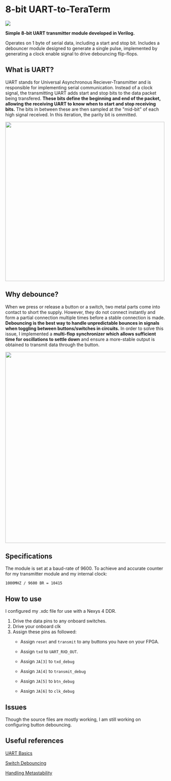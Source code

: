 # 8-bit UART-to-TeraTerm

![](https://i.imgur.com/YR28lGL.gif)

**Simple 8-bit UART transmitter module developed in Verilog.**

Operates on 1 byte of serial data, including a start and stop bit. Includes a debouncer module designed to generate a single pulse, implemented by generating
a clock enable signal to drive debouncing flip-flops. 

## What is UART?
UART stands for Universal Asynchronous Reciever-Transmitter and is responsible for implementing serial communication. Instead of a clock signal, the transmitting UART adds start and stop 
bits to the data packet being transfered. **These bits define the beginning and end of the packet, allowing the receiving UART to know when to start and stop receiving bits.**
The bits in between these are then sampled at the "mid-bit" of each high signal received. In this iteration, the parity bit is ommitted. 

<img src="https://i.imgur.com/m33SQvV.png" width="500">

## Why debounce?
When we press or release a button or a switch, two metal parts come into contact to short the supply. However, they do not connect instantly and form a partial connection multiple times before a stable connection is made.
**Debouncing is the best way to handle unpredictable bounces in signals when toggling between buttons/switches in circuits.** In order to solve this issue, I implemented a
**multi-flop synchronizer which allows sufficient time for oscillations to settle down** and ensure a more-stable output is obtained to transmit data through the button.

<img src="https://media.geeksforgeeks.org/wp-content/uploads/20191113173218/Switch_Debounce_2.jpg" width="600">


## Specifications
The module is set at a baud-rate of 9600. To achieve and accurate counter for my transmitter module and my internal clock:

```1000MHZ / 9600 BR = 10415```

## How to use
I configured my .xdc file for use with a Nexys 4 DDR. 
1. Drive the data pins to any onboard switches. 
2. Drive your onboard clk
3. Assign these pins as followed:
    - Assign ```reset``` and ```transmit``` to any buttons you have on your FPGA.
    
    - Assign ```txd``` to ```UART_RXD_OUT```.

    - Assign ```JA[3]``` to ```txd_debug```

    - Assign ```JA[4]``` to ```transmit_debug```

    - Assign ```JA[5]``` to ```btn_debug```

    - Assign ```JA[6]``` to ```clk_debug```
    
## Issues
Though the source files are mostly working, I am still working on configuring button debouncing. 

## Useful references
[UART Basics](https://cs140e.sergio.bz/notes/lec4/uart-basics.pdf)

[Switch Debouncing](https://my.eng.utah.edu/~cs5780/debouncing.pdf)

[Handling Metastability](http://www.gstitt.ece.ufl.edu/courses/spring11/eel4712/lectures/metastability/EEIOL_2007DEC24_EDA_TA_01.pdf)
